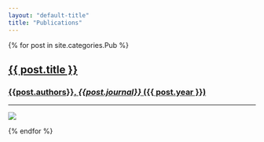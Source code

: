 ```yaml
---
layout: "default-title"
title: "Publications"
---
```


<!-- Pubs List -->
{% for post in site.categories.Pub %}
<div class="image-container shadow center" >
  <div class="pub-preview">
    <article class="post-preview">
        <a href="{{ post.url | prepend: site.baseurl | replace: '//', '/' }}">
        <h2 class="post-title">{{ post.title }}</h2>
        <h3 class="post-subtitle">{{post.authors}}, <i>{{post.journal}}</i> ({{ post.year }}) </h3>
        <hr class="striped-border"> 
        <picture height="900">
            <source
                srcset="{{site.baseurl}}/assets/content/Images/Pubs/{{ post.year }}/{{ post.pub-id }}/{{ post.pubtitlepic }}.{{ post.pubtitlepic_suff }} 2x"
                media="(max-width: 768px) and (-webkit-min-device-pixel-ratio: 1.5), (max-width: 768px) and (min-resolution: 144dpi)">
            <source
                srcset="{{site.baseurl}}/assets/content/Images/Pubs/{{ post.year }}/{{ post.pub-id }}/{{ post.pubtitlepic }}.{{ post.pubtitlepic_suff }} 2x"
                media="(max-width: 768px)">
            <source
                srcset="{{site.baseurl}}/assets/content/Images/Pubs/{{ post.year }}/{{ post.pub-id }}/{{ post.pubtitlepic }}.{{ post.pubtitlepic_suff }} 2x"
                media="(-webkit-min-device-pixel-ratio: 1.5), (min-resolution: 144dpi)">
            <source
                srcset="{{site.baseurl}}/assets/content/Images/Pubs/{{ post.year }}/{{ post.pub-id }}/{{ post.pubtitlepic }}.{{ post.pubtitlepic_suff }} 2x">
            <img src="{{site.baseurl}}/assets/content/Images/Pubs/{{ post.year }}/{{ post.pub-id }}/{{ post.pubtitlepic }}.{{ post.pubtitlepic_suff }}">
        </picture>
        </a>
    </article>
    <a href="{{ post.url | prepend: site.baseurl | replace: '//', '/' }}">
    <div class="after"></div>
    </a>
  </div>
</div>


<!-- <div class="container shadow center">
  <article class="post-preview">
  <div class="myDiv">
    <div class="subDiv">
      <img src="{{site.baseurl}}/assets/content/Images/Pubs/{{ post.year }}/{{ post.pub-id }}/{{ post.pubtitlepic }}.{{ post.pubtitlepic_suff }}" class="w-100" />
    </div>
  </div>
  </article>
</div> -->

<!-- <div
  class="bg-image hover-overlay ripple shadow-1-strong rounded"
  data-mdb-ripple-color="light"
>
  <img src="{{site.baseurl}}/assets/content/Images/Pubs/{{ post.year }}/{{ post.pub-id }}/{{ post.pubtitlepic }}.{{ post.pubtitlepic_suff }}" class="w-100" />
  <a href="#!">
    <div class="mask" style="background-color: rgba(251, 251, 251, 0.2)"></div>
  </a>
</div> -->


{% endfor %}


